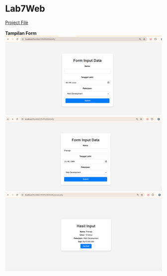 # Lab7Web

[Project File](https://pranaa22.github.io/Lab5Web/)<br>
<br>
**Tampilan Form**<br>
<img src="/Lab7WebFile/Screenshot 2024-11-25 114646.png" img><br>
<img src="/Lab7WebFile/Screenshot 2024-11-25 114751.png" img><br>
<img src="/Lab7WebFile/Screenshot 2024-11-25 114801.png" img><br>
